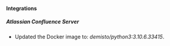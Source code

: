 
#### Integrations
##### Atlassian Confluence Server
- Updated the Docker image to: *demisto/python3:3.10.6.33415*.
